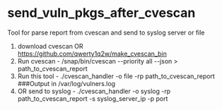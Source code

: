 # send_vuln_pkgs_after_cvescan

Tool for parse report from cvescan and send to syslog server or file

1) download cvescan OR https://github.com/qwerty1q2w/make_cvescan_bin
2) Run cvescan - /snap/bin/cvescan --priority all --json > path_to_cvescan_report
3) Run this tool - ./cvescan_handler -o file -rp path_to_cvescan_report ###Output in /var/log/vulners.log
4) OR send to syslog - ./cvescan_handler -o syslog -rp path_to_cvescan_report -s syslog_server_ip -p port
